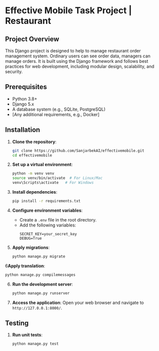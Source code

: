 # Effective Mobile Task Project | Restaurant

## Project Overview

This Django project is designed
to help to manage restaurant order management system. Ordinary users can see order data, managers can manage 
orders. It is built using the Django framework and follows best practices for web development,
including modular design, scalability, and security.

## Prerequisites

- Python 3.8+
- Django 5.x
- A database system (e.g., SQLite, PostgreSQL)
- [Any additional requirements, e.g., Docker]

## Installation

1. **Clone the repository**:
   ```bash
   git clone https://github.com/SanjarbekAI/effectivemobile.git
   cd effectivemobile
   ```

2. **Set up a virtual environment**:
   ```bash
   python -m venv venv
   source venv/bin/activate  # For Linux/Mac
   venv\Scripts\activate   # For Windows
   ```

3. **Install dependencies**:
   ```bash
   pip install -r requirements.txt
   ```

4. **Configure environment variables**:
    - Create a `.env` file in the root directory.
    - Add the following variables:
      ```env
      SECRET_KEY=your_secret_key
      DEBUG=True
      ```

5. **Apply migrations**:

   ```bash
   python manage.py migrate
   ```

6**Apply translation**:

   ```bash
   python manage.py compilemessages
   ```

6. **Run the development server**:

   ```bash
   python manage.py runserver
   ```

7. **Access the application**: Open your web browser and navigate to `http://127.0.0.1:8000/`.

## Testing

1. **Run unit tests**:
   ```bash
   python manage.py test
   ```

